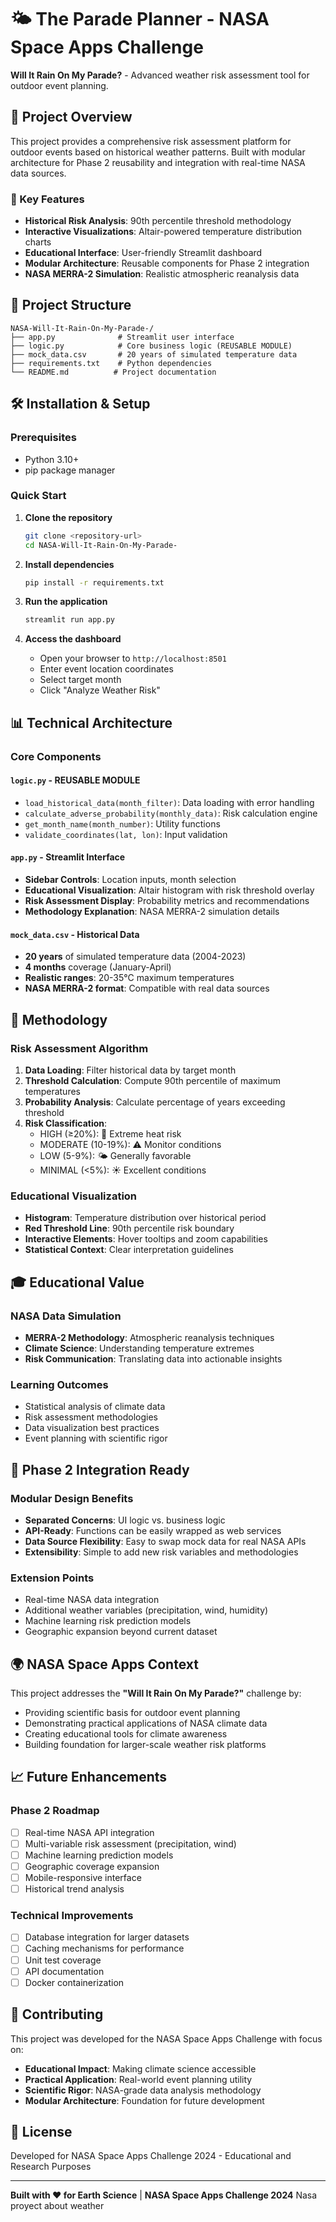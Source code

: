 # 🌤️ The Parade Planner - NASA Space Apps Challenge

**Will It Rain On My Parade?** - Advanced weather risk assessment tool for outdoor event planning.

## 🚀 Project Overview

This project provides a comprehensive risk assessment platform for outdoor events based on historical weather patterns. Built with modular architecture for Phase 2 reusability and integration with real-time NASA data sources.

### 🎯 Key Features

- **Historical Risk Analysis**: 90th percentile threshold methodology
- **Interactive Visualizations**: Altair-powered temperature distribution charts
- **Educational Interface**: User-friendly Streamlit dashboard
- **Modular Architecture**: Reusable components for Phase 2 integration
- **NASA MERRA-2 Simulation**: Realistic atmospheric reanalysis data

## 📁 Project Structure

```
NASA-Will-It-Rain-On-My-Parade-/
├── app.py              # Streamlit user interface
├── logic.py            # Core business logic (REUSABLE MODULE)
├── mock_data.csv       # 20 years of simulated temperature data
├── requirements.txt    # Python dependencies
└── README.md          # Project documentation
```

## 🛠️ Installation & Setup

### Prerequisites
- Python 3.10+
- pip package manager

### Quick Start
1. **Clone the repository**
   ```bash
   git clone <repository-url>
   cd NASA-Will-It-Rain-On-My-Parade-
   ```

2. **Install dependencies**
   ```bash
   pip install -r requirements.txt
   ```

3. **Run the application**
   ```bash
   streamlit run app.py
   ```

4. **Access the dashboard**
   - Open your browser to `http://localhost:8501`
   - Enter event location coordinates
   - Select target month
   - Click "Analyze Weather Risk"

## 📊 Technical Architecture

### Core Components

#### `logic.py` - REUSABLE MODULE
- `load_historical_data(month_filter)`: Data loading with error handling
- `calculate_adverse_probability(monthly_data)`: Risk calculation engine
- `get_month_name(month_number)`: Utility functions
- `validate_coordinates(lat, lon)`: Input validation

#### `app.py` - Streamlit Interface
- **Sidebar Controls**: Location inputs, month selection
- **Educational Visualization**: Altair histogram with risk threshold overlay
- **Risk Assessment Display**: Probability metrics and recommendations
- **Methodology Explanation**: NASA MERRA-2 simulation details

#### `mock_data.csv` - Historical Data
- **20 years** of simulated temperature data (2004-2023)
- **4 months** coverage (January-April)
- **Realistic ranges**: 20-35°C maximum temperatures
- **NASA MERRA-2 format**: Compatible with real data sources

## 🔬 Methodology

### Risk Assessment Algorithm
1. **Data Loading**: Filter historical data by target month
2. **Threshold Calculation**: Compute 90th percentile of maximum temperatures
3. **Probability Analysis**: Calculate percentage of years exceeding threshold
4. **Risk Classification**: 
   - HIGH (≥20%): 🚨 Extreme heat risk
   - MODERATE (10-19%): ⚠️ Monitor conditions
   - LOW (5-9%): 🌤️ Generally favorable
   - MINIMAL (<5%): ☀️ Excellent conditions

### Educational Visualization
- **Histogram**: Temperature distribution over historical period
- **Red Threshold Line**: 90th percentile risk boundary
- **Interactive Elements**: Hover tooltips and zoom capabilities
- **Statistical Context**: Clear interpretation guidelines

## 🎓 Educational Value

### NASA Data Simulation
- **MERRA-2 Methodology**: Atmospheric reanalysis techniques
- **Climate Science**: Understanding temperature extremes
- **Risk Communication**: Translating data into actionable insights

### Learning Outcomes
- Statistical analysis of climate data
- Risk assessment methodologies
- Data visualization best practices
- Event planning with scientific rigor

## 🔄 Phase 2 Integration Ready

### Modular Design Benefits
- **Separated Concerns**: UI logic vs. business logic
- **API-Ready**: Functions can be easily wrapped as web services
- **Data Source Flexibility**: Easy to swap mock data for real NASA APIs
- **Extensibility**: Simple to add new risk variables and methodologies

### Extension Points
- Real-time NASA data integration
- Additional weather variables (precipitation, wind, humidity)
- Machine learning risk prediction models
- Geographic expansion beyond current dataset

## 🌍 NASA Space Apps Context

This project addresses the **"Will It Rain On My Parade?"** challenge by:
- Providing scientific basis for outdoor event planning
- Demonstrating practical applications of NASA climate data
- Creating educational tools for climate awareness
- Building foundation for larger-scale weather risk platforms

## 📈 Future Enhancements

### Phase 2 Roadmap
- [ ] Real-time NASA API integration
- [ ] Multi-variable risk assessment (precipitation, wind)
- [ ] Machine learning prediction models
- [ ] Geographic coverage expansion
- [ ] Mobile-responsive interface
- [ ] Historical trend analysis

### Technical Improvements
- [ ] Database integration for larger datasets
- [ ] Caching mechanisms for performance
- [ ] Unit test coverage
- [ ] API documentation
- [ ] Docker containerization

## 🤝 Contributing

This project was developed for the NASA Space Apps Challenge with focus on:
- **Educational Impact**: Making climate science accessible
- **Practical Application**: Real-world event planning utility
- **Scientific Rigor**: NASA-grade data analysis methodology
- **Modular Architecture**: Foundation for future development

## 📄 License

Developed for NASA Space Apps Challenge 2024 - Educational and Research Purposes

---

**Built with ❤️ for Earth Science** | **NASA Space Apps Challenge 2024**
Nasa proyect about weather
